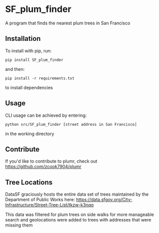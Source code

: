 SF_plum_finder
======

A program that finds the nearest plum trees in San Francisco

Installation
------------

To install with pip, run:

    pip install SF_plum_finder

and then:

`pip install -r requirements.txt`

to install dependencies

Usage
----------
CLI usage can be achieved by entering:

`python src/SF_plum_finder [street address in San Francisco]`

in the working directory

Contribute
----------
If you'd like to contribute to plumr, check out https://github.com/zcook7904/plumr

Tree Locations
----------
DataSF graciously hosts the entire data set of trees maintained by the Department of Public Works here: 
https://data.sfgov.org/City-Infrastructure/Street-Tree-List/tkzw-k3nqq

This data was filtered for plum trees on side walks for more manageable search and geolocations were added to trees 
with addresses that were missing them